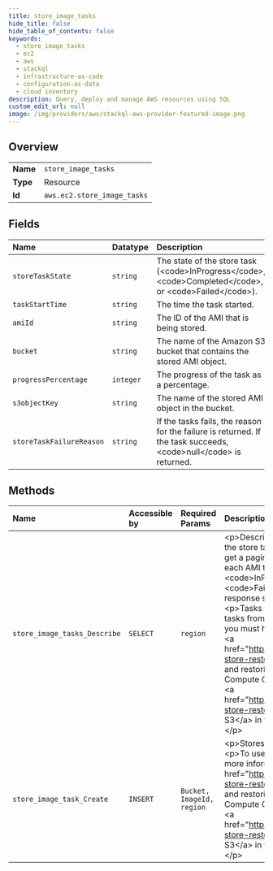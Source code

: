 ```yaml
---
title: store_image_tasks
hide_title: false
hide_table_of_contents: false
keywords:
  - store_image_tasks
  - ec2
  - aws    
  - stackql
  - infrastructure-as-code
  - configuration-as-data
  - cloud inventory
description: Query, deploy and manage AWS resources using SQL
custom_edit_url: null
image: /img/providers/aws/stackql-aws-provider-featured-image.png
---
```

  
    

## Overview
<table><tbody>
<tr><td><b>Name</b></td><td><code>store_image_tasks</code></td></tr>
<tr><td><b>Type</b></td><td>Resource</td></tr>
<tr><td><b>Id</b></td><td><code>aws.ec2.store_image_tasks</code></td></tr>
</tbody></table>

## Fields
| Name | Datatype | Description |
|:-----|:---------|:------------|
| `storeTaskState` | `string` | The state of the store task (&lt;code&gt;InProgress&lt;/code&gt;, &lt;code&gt;Completed&lt;/code&gt;, or &lt;code&gt;Failed&lt;/code&gt;). |
| `taskStartTime` | `string` | The time the task started. |
| `amiId` | `string` | The ID of the AMI that is being stored. |
| `bucket` | `string` | The name of the Amazon S3 bucket that contains the stored AMI object. |
| `progressPercentage` | `integer` | The progress of the task as a percentage. |
| `s3objectKey` | `string` | The name of the stored AMI object in the bucket. |
| `storeTaskFailureReason` | `string` | If the tasks fails, the reason for the failure is returned. If the task succeeds, &lt;code&gt;null&lt;/code&gt; is returned. |
## Methods
| Name | Accessible by | Required Params | Description |
|:-----|:--------------|:----------------|:------------|
| `store_image_tasks_Describe` | `SELECT` | `region` | &lt;p&gt;Describes the progress of the AMI store tasks. You can describe the store tasks for specified AMIs. If you don't specify the AMIs, you get a paginated list of store tasks from the last 31 days.&lt;/p&gt; &lt;p&gt;For each AMI task, the response indicates if the task is &lt;code&gt;InProgress&lt;/code&gt;, &lt;code&gt;Completed&lt;/code&gt;, or &lt;code&gt;Failed&lt;/code&gt;. For tasks &lt;code&gt;InProgress&lt;/code&gt;, the response shows the estimated progress as a percentage.&lt;/p&gt; &lt;p&gt;Tasks are listed in reverse chronological order. Currently, only tasks from the past 31 days can be viewed.&lt;/p&gt; &lt;p&gt;To use this API, you must have the required permissions. For more information, see &lt;a href="https://docs.aws.amazon.com/AWSEC2/latest/UserGuide/ami-store-restore.html#ami-s3-permissions"&gt;Permissions for storing and restoring AMIs using Amazon S3&lt;/a&gt; in the &lt;i&gt;Amazon Elastic Compute Cloud User Guide&lt;/i&gt;.&lt;/p&gt; &lt;p&gt;For more information, see &lt;a href="https://docs.aws.amazon.com/AWSEC2/latest/UserGuide/ami-store-restore.html"&gt;Store and restore an AMI using Amazon S3&lt;/a&gt; in the &lt;i&gt;Amazon Elastic Compute Cloud User Guide&lt;/i&gt;.&lt;/p&gt; |
| `store_image_task_Create` | `INSERT` | `Bucket, ImageId, region` | &lt;p&gt;Stores an AMI as a single object in an Amazon S3 bucket.&lt;/p&gt; &lt;p&gt;To use this API, you must have the required permissions. For more information, see &lt;a href="https://docs.aws.amazon.com/AWSEC2/latest/UserGuide/ami-store-restore.html#ami-s3-permissions"&gt;Permissions for storing and restoring AMIs using Amazon S3&lt;/a&gt; in the &lt;i&gt;Amazon Elastic Compute Cloud User Guide&lt;/i&gt;.&lt;/p&gt; &lt;p&gt;For more information, see &lt;a href="https://docs.aws.amazon.com/AWSEC2/latest/UserGuide/ami-store-restore.html"&gt;Store and restore an AMI using Amazon S3&lt;/a&gt; in the &lt;i&gt;Amazon Elastic Compute Cloud User Guide&lt;/i&gt;.&lt;/p&gt; |
